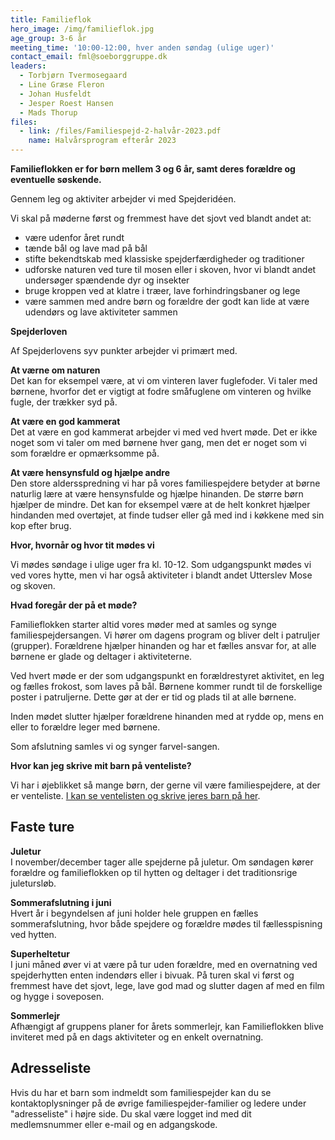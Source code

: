 ```yaml
---
title: Familieflok
hero_image: /img/familieflok.jpg
age_group: 3-6 år
meeting_time: '10:00-12:00, hver anden søndag (ulige uger)'
contact_email: fml@soeborggruppe.dk
leaders:
  - Torbjørn Tvermosegaard
  - Line Græse Fleron
  - Johan Husfeldt
  - Jesper Roest Hansen
  - Mads Thorup
files:
  - link: /files/Familiespejd-2-halvår-2023.pdf
    name: Halvårsprogram efterår 2023
---
```

**Familieflokken er&nbsp;for børn mellem 3 og 6 år, samt deres forældre og eventuelle søskende.**

Gennem leg og aktiviter arbejder vi med Spejderidéen.

Vi skal på møderne først og fremmest have det sjovt ved blandt andet at:

* være udenfor året rundt
* tænde bål og lave mad på bål
* stifte bekendtskab med klassiske spejderfærdigheder og traditioner
* udforske naturen ved ture til mosen eller i skoven, hvor vi blandt andet undersøger spændende dyr og insekter
* bruge kroppen ved at klatre i træer, lave forhindringsbaner og lege
* være sammen med andre børn og forældre der godt kan lide at være udendørs og lave aktiviteter sammen

**Spejderloven**

Af Spejderlovens syv punkter arbejder vi primært med.

<strong>At værne om naturen<br /></strong>Det kan for eksempel være, at vi om vinteren laver fuglefoder. Vi taler med børnene, hvorfor det er vigtigt at fodre småfuglene om vinteren&nbsp;og hvilke fugle, der trækker syd på.

**At være en god kammerat**<br />Det at være en god kammerat arbejder vi med ved hvert møde. Det er ikke noget som vi taler om med børnene hver gang, men det er noget som vi som forældre er opmærksomme på.

<strong>At være hensynsfuld og hjælpe andre<br /></strong>Den store aldersspredning vi har på vores familiespejdere betyder at børne naturlig lære at være hensynsfulde og hjælpe hinanden. De større børn hjælper de mindre. Det kan for eksempel være at de helt konkret hjælper hindanden med overtøjet, at finde tudser eller gå med ind i køkkene med sin kop efter brug.

**Hvor, hvornår og hvor tit&nbsp;mødes vi**

Vi mødes søndage i ulige uger fra kl. 10-12. Som udgangspunkt mødes vi ved vores hytte, men vi har også aktiviteter i blandt andet Utterslev Mose og&nbsp;skoven.

**Hvad foregår der på et møde?**

Familieflokken starter altid vores møder med at samles og synge familiespejdersangen. Vi hører om dagens program&nbsp;og bliver delt i patruljer (grupper). Forældrene hjælper hinanden og har et fælles ansvar for, at alle børnene er glade og deltager i aktiviteterne.

Ved hvert møde er der som udgangspunkt en forældrestyret aktivitet, en leg og fælles frokost, som laves på bål. Børnene kommer rundt til de forskellige poster i patruljerne. Dette gør at der er tid og plads til at alle børnene.

Inden mødet slutter&nbsp;hjælper forældrene hinanden med at rydde op, mens en eller to forældre leger med børnene.

Som afslutning samles vi og synger farvel-sangen.

**Hvor kan jeg skrive mit barn på venteliste?**

Vi har i øjeblikket så mange børn, der gerne vil være familiespejdere, at der er venteliste.&nbsp;[I kan se ventelisten og skrive jeres barn på her](/venteliste).

## Faste ture

<strong>Juletur<br /></strong>I november/december&nbsp;tager alle spejderne på juletur. Om&nbsp;søndagen kører forældre og&nbsp;familieflokken op til hytten og deltager i det traditionsrige juletursløb.

<strong>Sommerafslutning i juni<br /></strong>Hvert år i begyndelsen af juni holder hele gruppen en fælles sommerafslutning, hvor både spejdere og forældre mødes til fællesspisning ved hytten.

**Superheltetur**\
I juni måned øver vi at være på tur uden forældre, med en overnatning ved spejderhytten enten indendørs eller i bivuak. På turen skal vi først og fremmest have det sjovt, lege, lave god mad og slutter dagen af med en film og hygge i soveposen. 

**Sommerlejr**\
Afhængigt af gruppens planer for årets sommerlejr, kan Familieflokken blive inviteret med på en dags aktiviteter og en enkelt overnatning. 

## **Adresseliste**

Hvis du har et barn som indmeldt som familiespejder kan du se kontaktoplysninger på de øvrige familiespejder-familier og ledere&nbsp;under "adresseliste" i højre side.&nbsp;Du&nbsp;skal være logget&nbsp;ind med dit medlemsnummer eller e-mail og en adgangskode.
